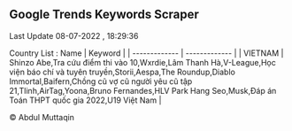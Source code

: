 

## Google Trends Keywords Scraper 
 
Last Update 08-07-2022 , 18:29:36

Country List :
 Name  | Keyword |
| ------------- | ------------- |
| VIETNAM | Shinzo Abe,Tra cứu điểm thi vào 10,Wxrdie,Lâm Thanh Hà,V-League,Học viện báo chí và tuyên truyền,Storii,Aespa,The Roundup,Diablo Immortal,Baifern,Chồng cũ vợ cũ người yêu cũ tập 21,Tlinh,AirTag,Yoona,Bruno Fernandes,HLV Park Hang Seo,Musk,Đáp án Toán THPT quốc gia 2022,U19 Việt Nam |



© Abdul Muttaqin 

